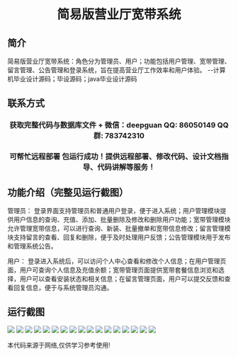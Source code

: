 <p><h1 align="center">简易版营业厅宽带系统</h1></p>

## 简介
简易版营业厅宽带系统：角色分为管理员、用户；功能包括用户管理、宽带管理、留言管理、公告管理和登录系统，旨在提高营业厅工作效率和用户体验。    --计算机毕业设计源码；毕设源码；java毕业设计源码


## 联系方式
<p><h3 align="center">获取完整代码与数据库文件 + 微信：deepguan QQ: 86050149 QQ群: 783742310</h3></p>
<p><h3 align="center">可帮忙远程部署 包运行成功！提供远程部署、修改代码、设计文档指导、代码讲解等服务！</h3></p>

## 功能介绍（完整见运行截图）
管理员： 登录界面支持管理员和普通用户登录，便于进入系统；用户管理模块提供用户信息的查询、充值、添加、批量删除及修改和删除用户功能；宽带管理模块允许管理宽带信息，可以进行查询、新装、批量撤单和宽带信息修改；留言管理模块支持留言的查看、回复和删除，便于及时处理用户反馈；公告管理模块用于发布和管理系统公告。

用户： 登录进入系统后，可以访问个人中心查看和修改个人信息；在用户管理页面，用户可查询个人信息及充值余额；宽带管理页面提供宽带套餐信息浏览和选择，用户可以查看安装状态和相关信息；在留言管理页面，用户可以提交反馈和查看回复信息，便于与系统管理员沟通。


## 运行截图
![](https://bs-1329754181.cos.ap-shanghai.myqcloud.com/ssm/simpleBusinessHallBroadbandSystem/img/001.jpg)
![](https://bs-1329754181.cos.ap-shanghai.myqcloud.com/ssm/simpleBusinessHallBroadbandSystem/img/002.jpg)
![](https://bs-1329754181.cos.ap-shanghai.myqcloud.com/ssm/simpleBusinessHallBroadbandSystem/img/003.jpg)
![](https://bs-1329754181.cos.ap-shanghai.myqcloud.com/ssm/simpleBusinessHallBroadbandSystem/img/004.jpg)
![](https://bs-1329754181.cos.ap-shanghai.myqcloud.com/ssm/simpleBusinessHallBroadbandSystem/img/005.jpg)
![](https://bs-1329754181.cos.ap-shanghai.myqcloud.com/ssm/simpleBusinessHallBroadbandSystem/img/006.jpg)
![](https://bs-1329754181.cos.ap-shanghai.myqcloud.com/ssm/simpleBusinessHallBroadbandSystem/img/007.jpg)
![](https://bs-1329754181.cos.ap-shanghai.myqcloud.com/ssm/simpleBusinessHallBroadbandSystem/img/008.jpg)
![](https://bs-1329754181.cos.ap-shanghai.myqcloud.com/ssm/simpleBusinessHallBroadbandSystem/img/009.jpg)
![](https://bs-1329754181.cos.ap-shanghai.myqcloud.com/ssm/simpleBusinessHallBroadbandSystem/img/010.jpg)
![](https://bs-1329754181.cos.ap-shanghai.myqcloud.com/ssm/simpleBusinessHallBroadbandSystem/img/011.jpg)
![](https://bs-1329754181.cos.ap-shanghai.myqcloud.com/ssm/simpleBusinessHallBroadbandSystem/img/012.jpg)
![](https://bs-1329754181.cos.ap-shanghai.myqcloud.com/ssm/simpleBusinessHallBroadbandSystem/img/013.jpg)
![](https://bs-1329754181.cos.ap-shanghai.myqcloud.com/ssm/simpleBusinessHallBroadbandSystem/img/014.jpg)
![](https://bs-1329754181.cos.ap-shanghai.myqcloud.com/ssm/simpleBusinessHallBroadbandSystem/img/015.jpg)
![](https://bs-1329754181.cos.ap-shanghai.myqcloud.com/ssm/simpleBusinessHallBroadbandSystem/img/016.jpg)
![](https://bs-1329754181.cos.ap-shanghai.myqcloud.com/ssm/simpleBusinessHallBroadbandSystem/img/017.jpg)

<p>本代码来源于网络,仅供学习参考使用!</p>
